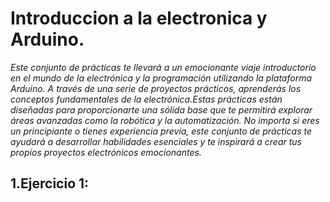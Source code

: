 # Introduccion a la electronica y Arduino.

*Este conjunto de prácticas te llevará a un emocionante viaje introductorio en el mundo de la electrónica y la programación utilizando la plataforma Arduino. A través de una serie de proyectos prácticos, aprenderás los conceptos fundamentales de la electrónica.Estas prácticas están diseñadas para proporcionarte una sólida base que te permitirá explorar áreas avanzadas como la robótica y la automatización. No importa si eres un principiante o tienes experiencia previa, este conjunto de prácticas te ayudará a desarrollar habilidades esenciales y te inspirará a crear tus propios proyectos electrónicos emocionantes.*

## 1.Ejercicio 1:

